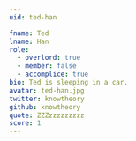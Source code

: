 ```yaml
---
uid: ted-han

fname: Ted
lname: Han
role:
  - overlord: true
  - member: false
  - accomplice: true
bio: Ted is sleeping in a car.
avatar: ted-han.jpg
twitter: knowtheory
github: knowtheory
quote: ZZZzzzzzzzzz
score: 1
---
```

